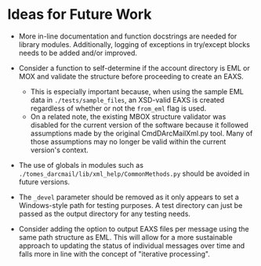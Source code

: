 # Ideas for Future Work

- More in-line documentation and function docstrings are needed for library modules. Additionally, logging of exceptions in try/except blocks needs to be added and/or improved.
- Consider a function to self-determine if the account directory is EML or MOX and validate the structure before proceeding to create an EAXS.
	- This is especially important because, when using the sample EML data in `./tests/sample_files`, an XSD-valid EAXS is created regardless of whether or not the `from_eml` flag is used.
	- On a related note, the existing MBOX structure validator was disabled for the current version of the software because it followed assumptions made by the original CmdDArcMailXml.py tool. Many of those assumptions may no longer be valid within the current version's context.

- The use of globals in modules such as  `./tomes_darcmail/lib/xml_help/CommonMethods.py` should be avoided in future versions.
- The `_devel` parameter should be removed as it only appears to set a Windows-style path for testing purposes. A test directory can just be passed as the output directory for any testing needs. 
- Consider adding the option to output EAXS files per message using the same path structure as EML. This will allow for a more sustainable approach to updating the status of individual messages over time and falls more in line with the concept of "iterative processing".
